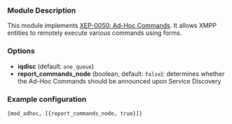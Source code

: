 ### Module Description
This module implements [XEP-0050: Ad-Hoc Commands](http://xmpp.org/extensions/xep-0050.html). It allows XMPP entities to remotely execute various commands using forms.

### Options

* **iqdisc** (default: `one_queue`)
* **report_commands_node** (boolean, default: `false`): determines whether the Ad-Hoc Commands should be announced upon Service Discovery

### Example configuration
` {mod_adhoc, [{report_commands_node, true}]} `

